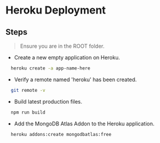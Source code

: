 # Heroku Deployment 

## Steps

  > Ensure you are in the ROOT folder.

  * Create a new empty application on Heroku.
  ```bash
    heroku create -a app-name-here
  ```

  * Verify a remote named 'heroku' has been created.
  ```bash
    git remote -v
  ```

  * Build latest production files.
  ```bash
    npm run build
  ```

  * Add the MongoDB Atlas Addon to the Heroku application.
  ```bash
    heroku addons:create mongodbatlas:free
  ```